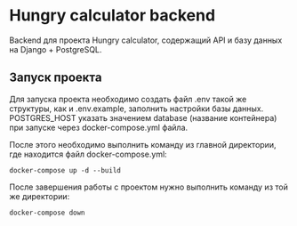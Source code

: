 # Hungry calculator backend

Backend для проекта Hungry calculator, содержащий API и базу данных на Django + PostgreSQL. 

## Запуск проекта

Для запуска проекта необходимо создать файл .env такой же структуры, как и .env.example, заполнить настройки базы данных.\
POSTGRES_HOST указать значением database (название контейнера) при запуске через docker-compose.yml файла.

После этого необходимо выполнить команду из главной директории, где находится файл docker-compose.yml:

`docker-compose up -d --build`

После завершения работы с проектом нужно выполнить команду из той же директории:

`docker-compose down`

